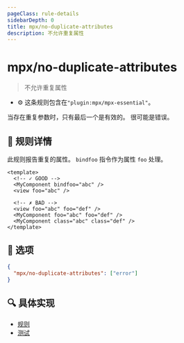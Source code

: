 ```yaml
---
pageClass: rule-details
sidebarDepth: 0
title: mpx/no-duplicate-attributes
description: 不允许重复属性
---
```

# mpx/no-duplicate-attributes
> 不允许重复属性

- :gear: 这条规则包含在`"plugin:mpx/mpx-essential"`。

当存在重复参数时，只有最后一个是有效的。
很可能是错误。

## :book: 规则详情

此规则报告重复的属性。
`bindfoo` 指令作为属性 `foo` 处理。

<eslint-code-block :rules="{'mpx/no-duplicate-attributes': ['error']}">

```vue
<template>
  <!-- ✓ GOOD -->
  <MyComponent bindfoo="abc" />
  <view foo="abc" />

  <!-- ✗ BAD -->
  <view foo="abc" foo="def" />
  <MyComponent foo="abc" foo="def" />
  <MyComponent class="abc" class="def" />
</template>
```

</eslint-code-block>

## :wrench: 选项

```json
{
  "mpx/no-duplicate-attributes": ["error"]
}
```

## :mag: 具体实现

- [规则](https://github.com/mpx-ecology/eslint-plugin-mpx/blob/master/lib/rules/no-duplicate-attributes.js)
- [测试](https://github.com/mpx-ecology/eslint-plugin-mpx/blob/master/tests/lib/rules/no-duplicate-attributes.js)